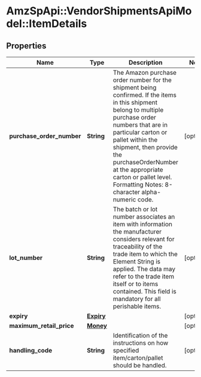 # AmzSpApi::VendorShipmentsApiModel::ItemDetails

## Properties
Name | Type | Description | Notes
------------ | ------------- | ------------- | -------------
**purchase_order_number** | **String** | The Amazon purchase order number for the shipment being confirmed. If the items in this shipment belong to multiple purchase order numbers that are in particular carton or pallet within the shipment, then provide the purchaseOrderNumber at the appropriate carton or pallet level. Formatting Notes: 8-character alpha-numeric code. | [optional] 
**lot_number** | **String** | The batch or lot number associates an item with information the manufacturer considers relevant for traceability of the trade item to which the Element String is applied. The data may refer to the trade item itself or to items contained. This field is mandatory for all perishable items. | [optional] 
**expiry** | [**Expiry**](Expiry.md) |  | [optional] 
**maximum_retail_price** | [**Money**](Money.md) |  | [optional] 
**handling_code** | **String** | Identification of the instructions on how specified item/carton/pallet should be handled. | [optional] 

